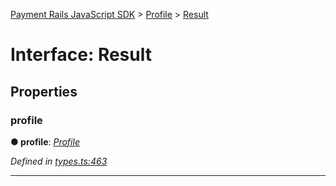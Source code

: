 [Payment Rails JavaScript SDK](../README.md) > [Profile](../modules/profile.md) > [Result](../interfaces/profile.result.md)



# Interface: Result


## Properties
<a id="profile"></a>

###  profile

**●  profile**:  *[Profile](profile.profile-1.md)* 

*Defined in [types.ts:463](https://github.com/PaymentRails/javascript-sdk/blob/d7f3cdf/lib/types.ts#L463)*





___


